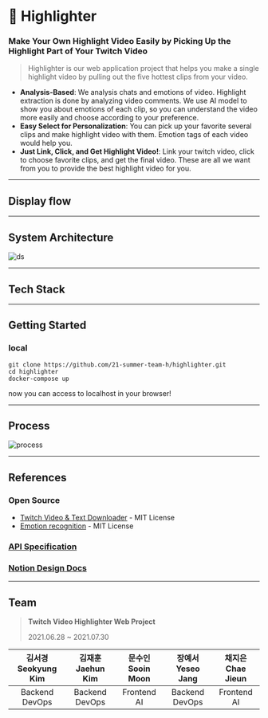 # 📼 Highlighter

### Make Your Own Highlight Video Easily by Picking Up the Highlight Part of Your Twitch Video


> Highlighter is our web application project that helps you make a single highlight video by pulling out the five hottest clips from your video.

- **Analysis-Based**: We analysis chats and emotions of video. Highlight extraction is done by analyzing video comments. We use AI model to show you about emotions of each clip, so you can understand the video more easily and choose according to your preference.
- **Easy Select for Personalization**: You can pick up your favorite several clips and make highlight video with them. Emotion tags of each video would help you.
- **Just Link, Click, and Get Highlight Video!**: Link your twitch video, click to choose favorite clips, and get the final video. These are all we want from you to provide the best highlight video for you.
---
## Display flow

---

## System Architecture
![ds](https://user-images.githubusercontent.com/55067949/126734280-115ae6db-4f02-4b3f-ac57-a6575964d581.PNG)

---

## Tech Stack

---

## Getting Started
### local
`git clone https://github.com/21-summer-team-h/highlighter.git` <br >
`cd highlighter` <br>
`docker-compose up` <br>

now you can access to localhost in your browser! <br>


---

## Process
![process](https://user-images.githubusercontent.com/55067949/126746873-85131f1e-19e1-476b-a76f-ae4612c17991.jpg)

---

## References


### Open Source <br />
- [Twitch Video & Text Downloader](https://github.com/lay295/TwitchDownloader) - MIT License
- [Emotion recognition](https://github.com/omar178/Emotion-recognition) - MIT License


### [API Specification](https://github.com/21-summer-team-h/highlighter/wiki)
### [Notion Design Docs](https://www.notion.so/Team-H-Docs-f162f52cb49c486f9a1b97cf17767a3a)


---
## Team
> **Twitch Video Highlighter Web Project**
>
> 2021.06.28 ~ 2021.07.30
>
>

|김서경 <br> Seokyung Kim|김재훈 <br> Jaehun Kim|문수인 <br> Sooin Moon|장예서 <br> Yeseo Jang|채지은 <br> Chae Jieun|
|:---:|:---:|:---:|:---:|:---:|
|Backend<br>DevOps|Backend<br>DevOps|Frontend<br>AI|Backend<br>DevOps|Frontend<br>AI|
